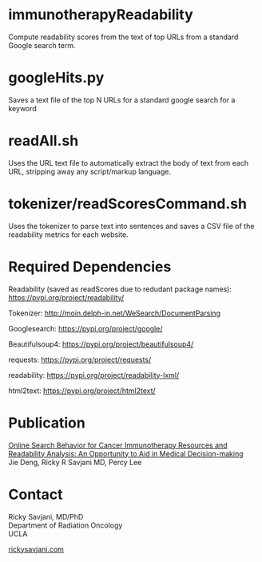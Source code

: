 # immunotherapyReadability
Compute readability scores from the text of top URLs from a standard Google search term.

# googleHits.py
Saves a text file of the top N URLs for a standard google search for a keyword

# readAll.sh
Uses the URL text file to automatically extract the body of text from each URL, stripping away any script/markup language. 

# tokenizer/readScoresCommand.sh
Uses the tokenizer to parse text into sentences and saves a CSV file of the readability metrics for each website.

# Required Dependencies 
Readability (saved as readScores due to redudant package names): https://pypi.org/project/readability/

Tokenizer: http://moin.delph-in.net/WeSearch/DocumentParsing

Googlesearch: https://pypi.org/project/google/

Beautifulsoup4: https://pypi.org/project/beautifulsoup4/

requests: https://pypi.org/project/requests/

readability: https://pypi.org/project/readability-lxml/

html2text: https://pypi.org/project/html2text/

# Publication

[Online Search Behavior for Cancer Immunotherapy Resources and Readability Analysis: An Opportunity to Aid in Medical Decision-making](https://pubmed.ncbi.nlm.nih.gov/31763080/)  
Jie Deng, Ricky R Savjani MD, Percy Lee  

# Contact
Ricky Savjani, MD/PhD  
Department of Radiation Oncology  
UCLA  
  
[rickysavjani.com](http://rickysavjani.com/) 
